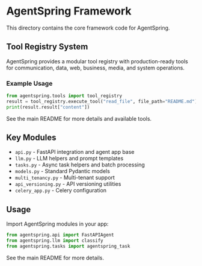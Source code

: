 # AgentSpring Framework

This directory contains the core framework code for AgentSpring.

## Tool Registry System
AgentSpring provides a modular tool registry with production-ready tools for communication, data, web, business, media, and system operations.

### Example Usage
```python
from agentspring.tools import tool_registry
result = tool_registry.execute_tool("read_file", file_path="README.md")
print(result.result["content"])
```

See the main README for more details and available tools.

## Key Modules
- `api.py` - FastAPI integration and agent app base
- `llm.py` - LLM helpers and prompt templates
- `tasks.py` - Async task helpers and batch processing
- `models.py` - Standard Pydantic models
- `multi_tenancy.py` - Multi-tenant support
- `api_versioning.py` - API versioning utilities
- `celery_app.py` - Celery configuration

## Usage
Import AgentSpring modules in your app:

```python
from agentspring.api import FastAPIAgent
from agentspring.llm import classify
from agentspring.tasks import agentspring_task
```

See the main README for more details. 